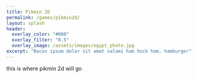```yaml
---
title: Pikmin 2D
permalink: /games/pikmin2d/
layout: splash
header:
  overlay_color: "#000"
  overlay_filter: "0.5"
  overlay_image: /assets/images/egypt_photo.jpg
excerpt: "Bacon ipsum dolor sit amet salami ham hock ham, hamburger"
---
```


this is where pikmin 2d will go
